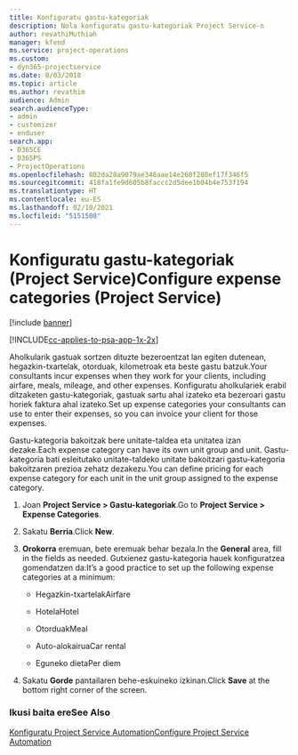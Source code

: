 ```yaml
---
title: Konfiguratu gastu-kategoriak
description: Nola konfiguratu gastu-kategoriak Project Service-n
author: revathiMuthiah
manager: kfend
ms.service: project-operations
ms.custom:
- dyn365-projectservice
ms.date: 8/03/2018
ms.topic: article
ms.author: revathim
audience: Admin
search.audienceType:
- admin
- customizer
- enduser
search.app:
- D365CE
- D365PS
- ProjectOperations
ms.openlocfilehash: 802da28a9079ae348aae14e260f280ef17f346f5
ms.sourcegitcommit: 418fa1fe9d605b8faccc2d5dee1b04b4e753f194
ms.translationtype: HT
ms.contentlocale: eu-ES
ms.lasthandoff: 02/10/2021
ms.locfileid: "5151508"
---
```

# <a name="configure-expense-categories-project-service"></a><span data-ttu-id="d5028-103">Konfiguratu gastu-kategoriak (Project Service)</span><span class="sxs-lookup"><span data-stu-id="d5028-103">Configure expense categories (Project Service)</span></span>

[!include [banner](../includes/psa-now-project-operations.md)]

[!INCLUDE[cc-applies-to-psa-app-1x-2x](../includes/cc-applies-to-psa-app-1x-2x.md)]

<span data-ttu-id="d5028-104">Aholkularik gastuak sortzen dituzte bezeroentzat lan egiten dutenean, hegazkin-txartelak, otorduak, kilometroak eta beste gastu batzuk.</span><span class="sxs-lookup"><span data-stu-id="d5028-104">Your consultants incur expenses when they work for your clients, including airfare, meals, mileage, and other expenses.</span></span> <span data-ttu-id="d5028-105">Konfiguratu aholkulariek erabil ditzaketen gastu-kategoriak, gastuak sartu ahal izateko eta bezeroari gastu horiek faktura ahal izateko.</span><span class="sxs-lookup"><span data-stu-id="d5028-105">Set up expense categories your consultants can use to enter their expenses, so you can invoice your client for those expenses.</span></span>  
  
<span data-ttu-id="d5028-106">Gastu-kategoria bakoitzak bere unitate-taldea eta unitatea izan dezake.</span><span class="sxs-lookup"><span data-stu-id="d5028-106">Each expense category can have its own unit group and unit.</span></span> <span data-ttu-id="d5028-107">Gastu-kategoria bati esleitutako unitate-taldeko unitate bakoitzari gastu-kategoria bakoitzaren prezioa zehatz dezakezu.</span><span class="sxs-lookup"><span data-stu-id="d5028-107">You can define pricing for each expense category for each unit in the unit group assigned to the expense category.</span></span>  
  
1.  <span data-ttu-id="d5028-108">Joan **Project Service > Gastu-kategoriak**.</span><span class="sxs-lookup"><span data-stu-id="d5028-108">Go to **Project Service > Expense Categories**.</span></span>  
  
2.  <span data-ttu-id="d5028-109">Sakatu **Berria**.</span><span class="sxs-lookup"><span data-stu-id="d5028-109">Click **New**.</span></span>  
  
3.  <span data-ttu-id="d5028-110">**Orokorra** eremuan, bete eremuak behar bezala.</span><span class="sxs-lookup"><span data-stu-id="d5028-110">In the **General** area, fill in the fields as needed.</span></span> <span data-ttu-id="d5028-111">Gutxienez gastu-kategoria hauek konfiguratzea gomendatzen da:</span><span class="sxs-lookup"><span data-stu-id="d5028-111">It’s a good practice to set up the following expense categories at a minimum:</span></span>  
  
    -   <span data-ttu-id="d5028-112">Hegazkin-txartelak</span><span class="sxs-lookup"><span data-stu-id="d5028-112">Airfare</span></span>  
  
    -   <span data-ttu-id="d5028-113">Hotela</span><span class="sxs-lookup"><span data-stu-id="d5028-113">Hotel</span></span>  
  
    -   <span data-ttu-id="d5028-114">Otorduak</span><span class="sxs-lookup"><span data-stu-id="d5028-114">Meal</span></span>  
  
    -   <span data-ttu-id="d5028-115">Auto-alokairua</span><span class="sxs-lookup"><span data-stu-id="d5028-115">Car rental</span></span>  
  
    -   <span data-ttu-id="d5028-116">Eguneko dieta</span><span class="sxs-lookup"><span data-stu-id="d5028-116">Per diem</span></span>  
  
4.  <span data-ttu-id="d5028-117">Sakatu **Gorde** pantailaren behe-eskuineko izkinan.</span><span class="sxs-lookup"><span data-stu-id="d5028-117">Click **Save** at the bottom right corner of the screen.</span></span>  
  
### <a name="see-also"></a><span data-ttu-id="d5028-118">Ikusi baita ere</span><span class="sxs-lookup"><span data-stu-id="d5028-118">See Also</span></span>  
 [<span data-ttu-id="d5028-119">Konfiguratu Project Service Automation</span><span class="sxs-lookup"><span data-stu-id="d5028-119">Configure Project Service Automation</span></span>](../psa/configure.md)

